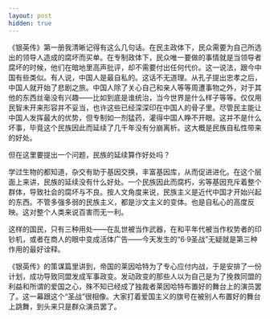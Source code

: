 ```yaml
---
layout: post
hidden: true
---
```

《银英传》第一册我清晰记得有这么几句话。在民主政体下，民众需要为自己所选出的领导人造成的腐坏而买单。在专制政体下，民众唯一要做的事情就是当领导者腐坏的时候，他们在暗地里高声批评，却不需要付出任何代价。这一说法，跟今中国有些类似。有人说，中国人是最自私的。这话不无道理。从孔子提出忠孝之后，中国人就开始了悲剧之旅。中国人除了关心自己和亲人等等周遭事物之外，对于其他的东西丝毫没有兴趣——比如到底是谁统治，当今世界是什么样子等等。仅仅用民智未开来形容并不妥当，也许这些已经深深印在中国人的骨子里。尽管民主能让中国人发挥最大的优势，但专制如一剂猛药，灌得中国人睁不开眼。这并不是什么坏事，毕竟这个民族因此而延续了几千年没有分崩离析。这大概是民族自私性带来的好处。

但在这里要提出一个问题，民族的延续算作好处吗？

学过生物的都知道，杂交有助于基因交换，丰富基因库，从而促进进化。在这个层面上来讲，民族的延续没有什么好处。一个民族因此而腐朽，劣等基因充斥着整个群体，导致社会的腐坏与不良。按人文角度来说，民族主义是近代中国才开始兴起的东西。不管多强多弱的民族主义，都是沙文主义的变体。也是自私心的高度反映。这对整个人类来说百害而无一利。

这样的国民，只有三种用处——在乱世被当作武器，在和平年代被当作权势者的印钞机，或者在商人的眼中变成活体广告——今天发生的“6·9圣战”无疑就是第三种作用的最好诠释。

《银英传》的策谋篇里讲到，帝国的莱因哈特为了专心应付内战，于是安排了一份计划，成功导致同盟发成军事政变。发动政变的那些人以为自己是为了挽救同盟的利益和所谓的爱国之心，殊不知已经成了独裁者莱因哈特布置好的舞台上的演员罢了。这一幕跟这个“圣战”很相像。大家打着爱国主义的旗号在被别人布置好的舞台上跳舞，到头来只是群众演员罢了。